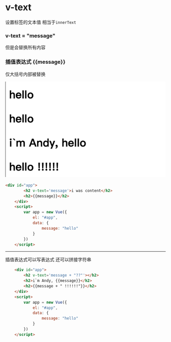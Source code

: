 # v-text 
设置标签的文本值
相当于`innerText`

### v-text = "message"
但是会替换所有内容

### 插值表达式 {{message}}
仅大括号内部被替换


![](./screenshort.png)
```html
<div id="app">
        <h2 v-text='message'>i was content</h2>
        <h2>{{message}}</h2>
    </div>
    <script>
        var app = new Vue({
            el: "#app",
            data: {
                message: "hello"
            }
        })
    </script>
```
---
插值表达式可以写表达式
还可以拼接字符串
```html
    <div id="app">
        <h2 v-text='message + "??"'></h2>  
        <h2>i`m Andy, {{message}}</h2>
        <h2>{{message + " !!!!!!"}}</h2>
    </div>
    <script>
        var app = new Vue({
            el: "#app",
            data: {
                message: "hello"
            }
        })
    </script>
```